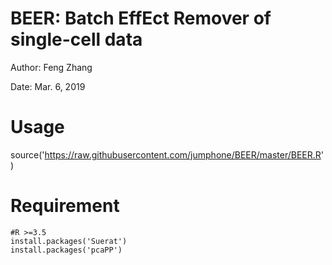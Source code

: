 # BEER: Batch EffEct Remover of single-cell data

Author: Feng Zhang

Date: Mar. 6, 2019

# Usage

source('https://raw.githubusercontent.com/jumphone/BEER/master/BEER.R')

# Requirement

    #R >=3.5
    install.packages('Suerat')
    install.packages('pcaPP')

